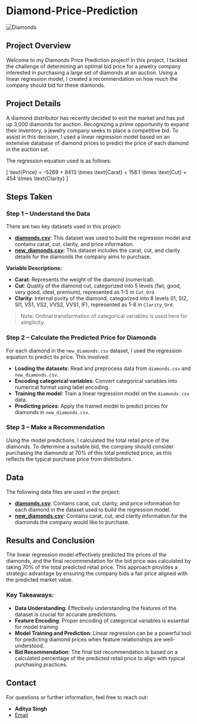 # Diamond-Price-Prediction


![Diamonds](https://encrypted-tbn0.gstatic.com/images?q=tbn:ANd9GcRYXxvva3ik29uwZu8mFw1c0NQ3LLp652C7tti2zT6l3WtvZNVgwFpUf9oNbIVefipZb-4&usqp=CAU)

## Project Overview

Welcome to my Diamonds Price Prediction project! In this project, I tackled the challenge of determining an optimal bid price for a jewelry company interested in purchasing a large set of diamonds at an auction. Using a linear regression model, I created a recommendation on how much the company should bid for these diamonds.

## Project Details

A diamond distributor has recently decided to exit the market and has put up 3,000 diamonds for auction. Recognizing a prime opportunity to expand their inventory, a jewelry company seeks to place a competitive bid. To assist in this decision, I used a linear regression model based on an extensive database of diamond prices to predict the price of each diamond in the auction set.

The regression equation used is as follows:

\[ \text{Price} = -5269 + 8413 \times \text{Carat} + 158.1 \times \text{Cut} + 454 \times \text{Clarity} \]

## Steps Taken

### Step 1 – Understand the Data

There are two key datasets used in this project:

- **[diamonds.csv](./diamonds.csv)**: This dataset was used to build the regression model and contains carat, cut, clarity, and price information.
- **[new_diamonds.csv](./new_diamonds.csv)**: This dataset includes the carat, cut, and clarity details for the diamonds the company aims to purchase.

**Variable Descriptions:**

- **Carat**: Represents the weight of the diamond (numerical).
- **Cut**: Quality of the diamond cut, categorized into 5 levels (fair, good, very good, ideal, premium), represented as 1-5 in `Cut_Ord`.
- **Clarity**: Internal purity of the diamond, categorized into 8 levels (I1, SI2, SI1, VS1, VS2, VVS2, VVS1, IF), represented as 1-8 in `Clarity_Ord`.

> Note: Ordinal transformation of categorical variables is used here for simplicity.

### Step 2 – Calculate the Predicted Price for Diamonds

For each diamond in the `new_diamonds.csv` dataset, I used the regression equation to predict its price. This involved:

- **Loading the datasets**: Read and preprocess data from `diamonds.csv` and `new_diamonds.csv`.
- **Encoding categorical variables**: Convert categorical variables into numerical format using label encoding.
- **Training the model**: Train a linear regression model on the `diamonds.csv` data.
- **Predicting prices**: Apply the trained model to predict prices for diamonds in `new_diamonds.csv`.

### Step 3 – Make a Recommendation

Using the model predictions, I calculated the total retail price of the diamonds. To determine a suitable bid, the company should consider purchasing the diamonds at 70% of this total predicted price, as this reflects the typical purchase price from distributors.

## Data

The following data files are used in the project:

- **[diamonds.csv](./data/diamonds.csv)**: Contains carat, cut, clarity, and price information for each diamond in the dataset used to build the regression model.
- **[new_diamonds.csv](./data/new_diamonds.csv)**: Contains carat, cut, and clarity information for the diamonds the company would like to purchase.

## Results and Conclusion

The linear regression model effectively predicted the prices of the diamonds, and the final recommendation for the bid price was calculated by taking 70% of the total predicted retail price. This approach provides a strategic advantage by ensuring the company bids a fair price aligned with the predicted market value.

### Key Takeaways:

- **Data Understanding**: Effectively understanding the features of the dataset is crucial for accurate predictions.
- **Feature Encoding**: Proper encoding of categorical variables is essential for model training.
- **Model Training and Prediction**: Linear regression can be a powerful tool for predicting diamond prices when feature relationships are well-understood.
- **Bid Recommendation**: The final bid recommendation is based on a calculated percentage of the predicted retail price to align with typical purchasing practices.

## Contact

For questions or further information, feel free to reach out:

- **Aditya Singh**
- [Email](mailto:singhadit.509@gmail.com)
